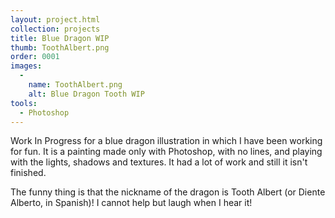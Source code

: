 ```yaml
---
layout: project.html
collection: projects
title: Blue Dragon WIP
thumb: ToothAlbert.png
order: 0001
images:
  -
    name: ToothAlbert.png
    alt: Blue Dragon Tooth WIP
tools:
  - Photoshop
---
```


Work In Progress for a blue dragon illustration in which I have been working for fun. It is a painting made only with Photoshop, with no lines, and playing with the lights, shadows and textures. It had a lot of work and still it isn't finished.

The funny thing is that the nickname of the dragon is Tooth Albert (or Diente Alberto, in Spanish)! I cannot help but laugh when I hear it!
